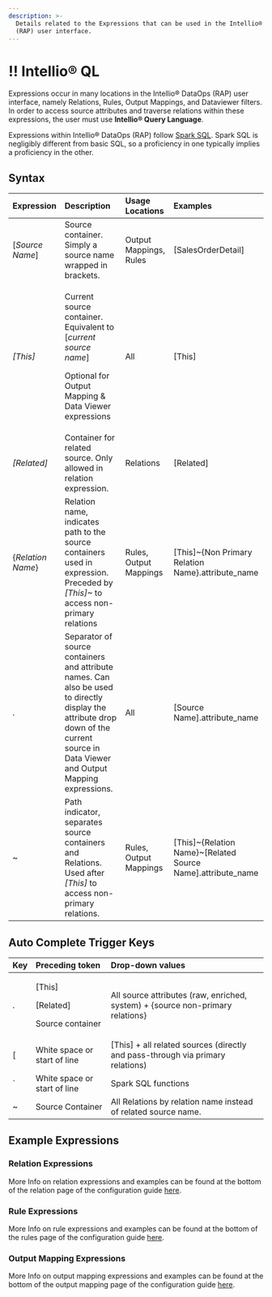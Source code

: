 ```yaml
---
description: >-
  Details related to the Expressions that can be used in the Intellio® DataOps
  (RAP) user interface.
---
```


# !! Intellio® QL

Expressions occur in many locations in the Intellio® DataOps \(RAP\) user interface, namely Relations, Rules, Output Mappings, and Dataviewer filters. In order to access source attributes and traverse relations within these expressions, the user must use **Intellio® Query Language**.

Expressions within Intellio® DataOps \(RAP\) follow [Spark SQL](https://spark.apache.org/docs/latest/sql-programming-guide.html). Spark SQL is negligibly different from basic SQL, so a proficiency in one typically implies a proficiency in the other.

## Syntax

<table>
  <thead>
    <tr>
      <th style="text-align:left"><b>Expression</b>
      </th>
      <th style="text-align:left"><b>Description</b>
      </th>
      <th style="text-align:left">Usage Locations</th>
      <th style="text-align:left"><b>Examples</b>
      </th>
    </tr>
  </thead>
  <tbody>
    <tr>
      <td style="text-align:left">[<em>Source Name</em>]</td>
      <td style="text-align:left">Source container. Simply a source name wrapped in brackets.</td>
      <td style="text-align:left">Output Mappings, Rules</td>
      <td style="text-align:left">[SalesOrderDetail]</td>
    </tr>
    <tr>
      <td style="text-align:left"><em>[This]</em>
      </td>
      <td style="text-align:left">
        <p>Current source container. Equivalent to [<em>current source name</em>]</p>
        <p>Optional for Output Mapping &amp; Data Viewer expressions</p>
      </td>
      <td style="text-align:left">All</td>
      <td style="text-align:left">[This]</td>
    </tr>
    <tr>
      <td style="text-align:left"><em>[Related]</em>
      </td>
      <td style="text-align:left">Container for related source. Only allowed in relation expression.</td>
      <td
      style="text-align:left">Relations</td>
        <td style="text-align:left">[Related]</td>
    </tr>
    <tr>
      <td style="text-align:left">{<em>Relation Name</em>}</td>
      <td style="text-align:left">Relation name, indicates path to the source containers used in expression.
        Preceded by <em>[This]~</em> to access non-primary relations</td>
      <td style="text-align:left">Rules, Output Mappings</td>
      <td style="text-align:left">[This]~{Non Primary Relation Name}.attribute_name</td>
    </tr>
    <tr>
      <td style="text-align:left">.</td>
      <td style="text-align:left">Separator of source containers and attribute names. Can also be used to
        directly display the attribute drop down of the current source in Data
        Viewer and Output Mapping expressions.</td>
      <td style="text-align:left">All</td>
      <td style="text-align:left">[Source Name].attribute_name</td>
    </tr>
    <tr>
      <td style="text-align:left">~</td>
      <td style="text-align:left">Path indicator, separates source containers and Relations. Used after <em>[This]</em> to
        access non-primary relations.</td>
      <td style="text-align:left">Rules, Output Mappings</td>
      <td style="text-align:left">[This]~{Relation Name}~[Related Source Name].attribute_name</td>
    </tr>
  </tbody>
</table>

## Auto Complete Trigger Keys

<table>
  <thead>
    <tr>
      <th style="text-align:left"><b>Key</b>
      </th>
      <th style="text-align:left"><b>Preceding token</b>
      </th>
      <th style="text-align:left"><b>Drop-down values</b>
      </th>
    </tr>
  </thead>
  <tbody>
    <tr>
      <td style="text-align:left">.</td>
      <td style="text-align:left">
        <p>[This]</p>
        <p>[Related]</p>
        <p>Source container</p>
      </td>
      <td style="text-align:left">All source attributes (raw, enriched, system) + {source non-primary relations}</td>
    </tr>
    <tr>
      <td style="text-align:left">[</td>
      <td style="text-align:left">White space or start of line</td>
      <td style="text-align:left">[This] + all related sources (directly and pass-through via primary relations)</td>
    </tr>
    <tr>
      <td style="text-align:left">`</td>
      <td style="text-align:left">White space or start of line</td>
      <td style="text-align:left">Spark SQL functions</td>
    </tr>
    <tr>
      <td style="text-align:left">~</td>
      <td style="text-align:left">Source Container</td>
      <td style="text-align:left">All Relations by relation name instead of related source name.</td>
    </tr>
  </tbody>
</table>

## Example Expressions

### Relation Expressions

More Info on relation expressions and examples can be found at the bottom of the relation page of the configuration guide [here](https://app.gitbook.com/@intellio/s/dataops/v/master/configuring-the-data-integration-process/source-configuration/relations-1#relation-expressions).

### Rule Expressions

More Info on rule expressions and examples can be found at the bottom of the rules page of the configuration guide [here](https://app.gitbook.com/@intellio/s/dataops/v/master/configuring-the-data-integration-process/source-configuration/enrichment-rule-configuration#example-expressions).

### Output Mapping Expressions

More Info on output mapping expressions and examples can be found at the bottom of the output mapping page of the configuration guide [here](https://app.gitbook.com/@intellio/s/dataops/v/master/configuring-the-data-integration-process/output-configuration/output-mapping#mapping-expressions). 

